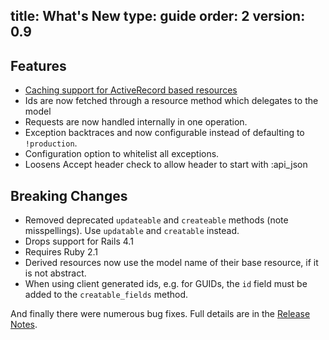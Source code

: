 title: What's New
type: guide
order: 2
version: 0.9
---

## Features
* [Caching support for ActiveRecord based resources](resource_caching.html)
* Ids are now fetched through a resource method which delegates to the model
* Requests are now handled internally in one operation.
* Exception backtraces and now configurable instead of defaulting to `!production`.
* Configuration option to whitelist all exceptions.
* Loosens Accept header check to allow header to start with :api_json

## Breaking Changes
* Removed deprecated `updateable` and `createable` methods (note misspellings). Use `updatable` and `creatable` instead.
* Drops support for Rails 4.1
* Requires Ruby 2.1
* Derived resources now use the model name of their base resource, if it is not abstract.
* When using client generated ids, e.g. for GUIDs, the `id` field must be added to the `creatable_fields` method.

And finally there were numerous bug fixes. Full details are in the [Release Notes](https://github.com/cerebris/jsonapi-resources/releases/tag/v0.9.0).